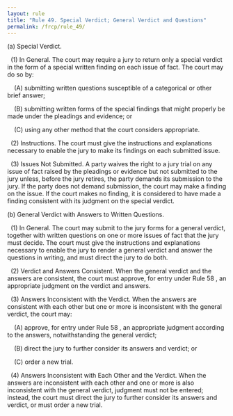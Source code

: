 ```yaml
---
layout: rule
title: "Rule 49. Special Verdict; General Verdict and Questions"
permalink: /frcp/rule_49/
---
```


(a) Special Verdict.


&nbsp;&nbsp;(1) In General. The court may require a jury to return only a special verdict in the form of a special written finding on each issue of fact. The court may do so by:


&nbsp;&nbsp;&nbsp;&nbsp;(A) submitting written questions susceptible of a categorical or other brief answer;


&nbsp;&nbsp;&nbsp;&nbsp;(B) submitting written forms of the special findings that might properly be made under the pleadings and evidence; or


&nbsp;&nbsp;&nbsp;&nbsp;(C) using any other method that the court considers appropriate.


&nbsp;&nbsp;(2) Instructions. The court must give the instructions and explanations necessary to enable the jury to make its findings on each submitted issue.


&nbsp;&nbsp;(3) Issues Not Submitted. A party waives the right to a jury trial on any issue of fact raised by the pleadings or evidence but not submitted to the jury unless, before the jury retires, the party demands its submission to the jury. If the party does not demand submission, the court may make a finding on the issue. If the court makes no finding, it is considered to have made a finding consistent with its judgment on the special verdict.


(b) General Verdict with Answers to Written Questions.


&nbsp;&nbsp;(1) In General. The court may submit to the jury forms for a general verdict, together with written questions on one or more issues of fact that the jury must decide. The court must give the instructions and explanations necessary to enable the jury to render a general verdict and answer the questions in writing, and must direct the jury to do both.


&nbsp;&nbsp;(2) Verdict and Answers Consistent. When the general verdict and the answers are consistent, the court must approve, for entry under Rule 58 , an appropriate judgment on the verdict and answers.


&nbsp;&nbsp;(3) Answers Inconsistent with the Verdict. When the answers are consistent with each other but one or more is inconsistent with the general verdict, the court may:


&nbsp;&nbsp;&nbsp;&nbsp;(A) approve, for entry under Rule 58 , an appropriate judgment according to the answers, notwithstanding the general verdict;


&nbsp;&nbsp;&nbsp;&nbsp;(B) direct the jury to further consider its answers and verdict; or


&nbsp;&nbsp;&nbsp;&nbsp;(C) order a new trial.


&nbsp;&nbsp;(4) Answers Inconsistent with Each Other and the Verdict. When the answers are inconsistent with each other and one or more is also inconsistent with the general verdict, judgment must not be entered; instead, the court must direct the jury to further consider its answers and verdict, or must order a new trial.
